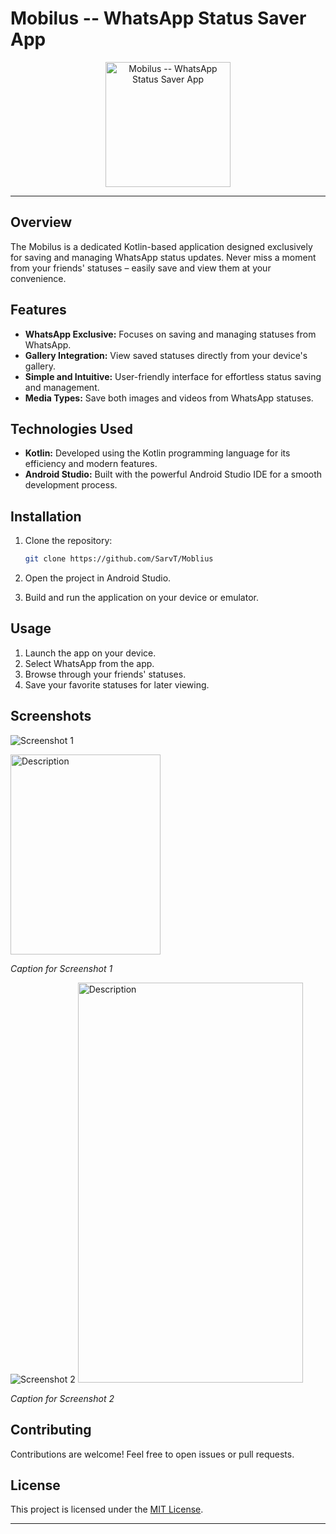 # Mobilus -- WhatsApp Status Saver App 

<p align="center">
  <img src="https://your-image-link.png" alt="Mobilus -- WhatsApp Status Saver App " width="200"/>
</p>

---

## Overview

The Mobilus is a dedicated Kotlin-based application designed exclusively for saving and managing WhatsApp status updates. Never miss a moment from your friends' statuses – easily save and view them at your convenience.

## Features

- **WhatsApp Exclusive:** Focuses on saving and managing statuses from WhatsApp.
- **Gallery Integration:** View saved statuses directly from your device's gallery.
- **Simple and Intuitive:** User-friendly interface for effortless status saving and management.
- **Media Types:** Save both images and videos from WhatsApp statuses.

## Technologies Used

- **Kotlin:** Developed using the Kotlin programming language for its efficiency and modern features.
- **Android Studio:** Built with the powerful Android Studio IDE for a smooth development process.

## Installation

1. Clone the repository:
   ```bash
   git clone https://github.com/SarvT/Moblius
   ```

2. Open the project in Android Studio.

3. Build and run the application on your device or emulator.

## Usage

1. Launch the app on your device.
2. Select WhatsApp from the app.
3. Browse through your friends' statuses.
4. Save your favorite statuses for later viewing.

## Screenshots

![Screenshot 1](screenshots/screenshot1.png)

<img src="https://github.com/SarvT/Moblius/assets/91484197/16ce45a6-f84d-4952-8abd-d1f9ab8ff240" alt="Description" width="240" height="320">


*Caption for Screenshot 1*

![Screenshot 2](screenshots/screenshot2.png)
<img src="https://github.com/SarvT/Moblius/assets/91484197/3daa981d-d7e1-4e73-ab7a-888796e4897f" alt="Description" width="360" height="640">



*Caption for Screenshot 2*

## Contributing

Contributions are welcome! Feel free to open issues or pull requests.

## License

This project is licensed under the [MIT License](LICENSE).

---

